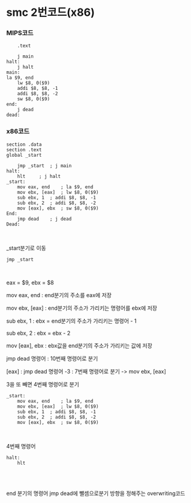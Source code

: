 # smc 2번코드(x86)

### MIPS코드

```assembly
	.text
	
	j main	
halt:	
	j halt
main:	
la $9, end  
    lw $8, 0($9)
    addi $8, $8, -1
    addi $8, $8, -2
    sw $8, 0($9)
end:	
	j dead
dead:
```

### x86코드

```assembly
section .data
section .text
global _start

	jmp _start	; j main
halt:
   	hlt		; j halt
_start:
    mov eax, end	; la $9, end
	mov ebx, [eax]	; lw $8, 0($9)
	sub ebx, 1	; addi $8, $8, -1
	sub ebx, 2	; addi $8, $8, -2
	mov [eax], ebx	; sw $8, 0($9)
End:
	jmp dead	; j dead
Dead:
```

</br>

_start분기로 이동

```assembly
jmp _start
```

</br>

eax = $9, ebx = $8

mov eax, end : end분기의 주소를 eax에 저장

mov ebx, [eax] : end분기의 주소가 가리키는 명령어를 ebx에 저장

sub ebx, 1 : ebx = end분기의 주소가 가리키는 명령어 - 1

sub ebx, 2 : ebx = ebx - 2

mov [eax], ebx : ebx값을 end분기의 주소가 가리키는 값에 저장

jmp dead 명령어 : 10번째 명령어로 분기

[eax] : jmp dead 명령어 -3 : 7번째 명령어로 분기 -> mov ebx, [eax]

3을 또 빼면 4번째 명령어로 분기 

```assembly
_start:
    mov eax, end	; la $9, end
	mov ebx, [eax]	; lw $8, 0($9)
	sub ebx, 1	; addi $8, $8, -1
	sub ebx, 2	; addi $8, $8, -2
	mov [eax], ebx	; sw $8, 0($9)
```

</br>

4번째 명령어

```assembly
halt:
	hlt
```

</br>

</br>

end 분기의 명령어 jmp dead에 뺄셈으로분기 방향을 정해주는 overwriting코드